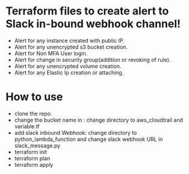# Terraform files to create alert to Slack in-bound webhook channel!

- Alert for any instance created with public IP.
- Alert for any unencrypted s3 bucket creation.
- Alert for Non MFA User login.
- Alert for change in security group(addition or revoking of rule).
- Alert for any unencrypted volume creation.
- Alert for any Elastic Ip creation or attaching.


# How to use

- clone the repo.
- change the bucket name in : change directory to  aws_cloudtrail and variable.tf
- add slack inbound Webhook: change directory to python_lambda_function and change slack webhook URL in slack_message.py
- terraform init
- terraform plan
- terraform apply
